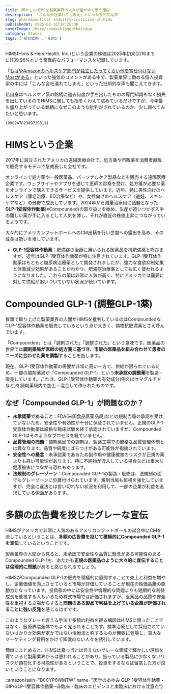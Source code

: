 ```yaml
---
title: 輝かしいHIMSを製薬業界の人々が歯がゆく思う理由
description: 「こんな会社潰れてしまえ」といった批判的な声
slug: pharmaceutical-industry-criticism-of-hims
publishedAt: 2025-02-16T18:28:00
coverImage: /Hero/spxqvck1pqgatbajc4pp
category: Stocks
tags: ['投資戦略', 'HIMS']
---
```


HIMS(Hims & Hers Health, Inc.)という企業の株価は2025年初来(2/16までに)139.96%という驚異的なパフォーマンスを記録しています。

「[もはやAmazonのヘルスケア部門が独立したってくらい他を寄せ付けないMoatがある](https://x.com/duketoyo123/status/1890710994692817182)」といった強気のコメントがある中で、製薬業界に勤める個人投資家の中には「こんな会社潰れてしまえ」といった批判的な声も聞こえてきます。

私自身はヘルスケア系の銘柄に過去何度か手を出したものの専門知識もなく損失を出しているのでHIMSに関しても指をくわえて眺めているだけですが、今年最も盛り上がっている銘柄になぜこのような批判がされているのか、少し調べてみたいと思います。

```twitter
1890247823897293111
```

# HIMSという企業

2017年に設立されたアメリカの遠隔医療会社で、処方薬や市販薬を消費者直販で販売するモデルで急成長した会社です。

オンラインで処方薬や一般医薬品、パーソナルケア製品などを販売する遠隔医療企業です。ウェブサイトやアプリを通じて医師の診察を受け、処方箋が必要な薬をオンラインで購入できるサービスを提供しています。近年、特に男性向けのヘルスケア（薄毛治療、ED治療など）や、女性向けのヘルスケア（避妊、スキンケアなど）の分野で成長しています。2024年から減量治療用に話題となった**GLP-1受容体作動薬**(※Compounded)の取り扱いを始め、生産が追いつかず入手の難しい薬が手に入るとして人気を博し、それが直近の株価上昇につながっているようです。

大々的にアメリカンフットボールへのCM出稿を行い世間への露出を高め、その成長は勢いを増しています。

- **GLP-1受容体作動薬**：肥満症の治療に用いられる医薬品を抗肥満薬と呼びますが、近年はGLP-1受容体作動薬が特に注目されています。GLP-1受容体作動薬はもともと糖尿病治療薬として開発されましたが、強力な食欲抑制効果と体重減少効果があることがわかり、肥満症治療薬としても広く使われるようになりました。これらの薬は非常に人気が高く、特にアメリカでは需要に対して供給が追いついていない状況が続いています。

# Compounded GLP-1 (調整GLP-1薬)

冒頭で取り上げた製薬業界の人間がHIMSを批判しているのはCompoundedなGLP-1受容体作動薬を販売しているという点が大きく、偽物抗肥満薬とさえ呼んでいます。

「Compounded」とは「調剤された」「調整された」という意味です。医薬品の世界では**調剤薬局が医師の処方箋に基づき、市販の医薬品を組み合わせて患者のニーズに合わせた薬を調製**することを指します。

現在、GLP-1受容体作動薬の需要が非常に高い一方で、供給が限られているため、一部の調剤薬局が「Compounded GLP-1」という**未承認の調整薬**を製造・販売しています。これは、GLP-1受容体作動薬の有効成分(例えばセマグルチドなど)を調剤薬局内で加工・混合して作られたものです。

## なぜ「Compounded GLP-1」が問題なのか？

- **未承認薬であること**：FDA(米国食品医薬品局)などの規制当局の承認を受けていないため、安全性や有効性が十分に保証されていません。正規のGLP-1受容体作動薬は厳格な臨床試験を経て承認されていますが、Compounded GLP-1はそのようなプロセスを経ていません。
- **品質管理の問題**：調剤薬局での調剤は、製薬工場での厳格な品質管理体制とは異なります。品質や純度にばらつきがある可能性が指摘されています。
- **安全性への懸念**：未承認薬であるため副作用や健康被害のリスクが正規の薬よりも高い可能性があります。特に不純物が混入している場合などは重大な健康被害につながる恐れもあります。
- **法規制のグレーゾーン**：Compounded GLP-1の製造・販売は、法規制の面でもグレーゾーンに位置付けられています。規制当局も監視を強化していますが、完全に違法とは言い切れない状況を利用して、一部の企業が利益を追求している側面があります。

# 多額の広告費を投じたグレーな宣伝

HIMSがアメリカで非常に人気のあるアメリカンフットボールの試合中にCMを流しているということは、**多額の広告費を投じて積極的にCompounded GLP-1を宣伝**しているということです。

製薬業界の人間から見ると、未承認で安全性や品質に懸念がある可能性のあるCompounded GLP-1を、あたかも**正規の医薬品のように大々的に宣伝することは倫理的に問題**があると感じられるでしょう。

HIMSがCompounded GLP-1の販売を積極的に展開することで売上と利益を増やし、企業価値を向上させていると市場が評価していることが現在の株価高騰の原動力となっています。投資家の中には安全性や倫理的な問題よりも短期的な利益成長を重視する人もいるため株式市場では評価されますが、医薬品の品質や安全性を重視する立場からすると**問題のある製品で利益を上げている企業が評価されることに強い反発**を感じるはずです。

このようなグレーと言える手法で多額の利益を得る構図はHIMSに限ったことではなく、医療界隈全体でもよく見られることです。標準治療として採用されていないばかりか効果が定かではない治療法と称するものが無数に登場し、莫大なマーケティング費用をかけて知識のない人々を誘引しています。

簡単にまとめると、HIMSは真っ当とは言えないグレーな領域で輝かしい評価を得ていると製薬業界からは思われることがあり、扱っている製品に少なくないリスクが顕在化する可能性があるということで、投資をするならば留意した方が良いということになります。

::amazon{asin="B0CYP6WMTW" name="医学のあゆみ GLP-1受容体作動薬・GIP/GLP-1受容体作動薬─非臨床・臨床のエビデンスと実臨床における注意点"}
